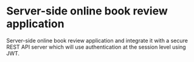 # Server-side online book review application

Server-side online book review application and integrate it with a secure REST API server which will use authentication at the session level using JWT. 

